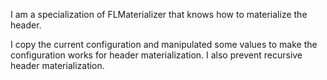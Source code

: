 I am a specialization of FLMaterializer that knows how to materialize the header.

I copy the current configuration and manipulated some values to make the configuration works for header materialization. I also prevent recursive header materialization.